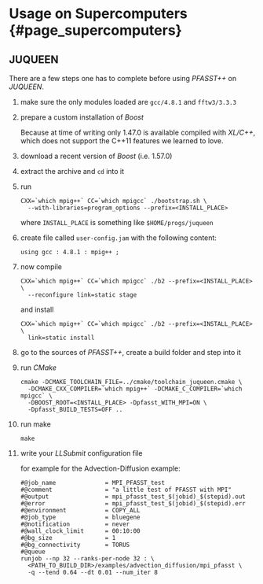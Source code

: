 # Usage on Supercomputers                                                     {#page_supercomputers}

## JUQUEEN

There are a few steps one has to complete before using _PFASST++_ on _JUQUEEN_.

1. make sure the only modules loaded are `gcc/4.8.1` and `fftw3/3.3.3`

2. prepare a custom installation of _Boost_

   Because at time of writing only 1.47.0 is available compiled with _XL/C++_, which does not
   support the C++11 features we learned to love.

  1. download a recent version of _Boost_ (i.e. 1.57.0)

  2. extract the archive and `cd` into it

  3. run 

         CXX=`which mpig++` CC=`which mpigcc` ./bootstrap.sh \
           --with-libraries=program_options --prefix=<INSTALL_PLACE>

     where `INSTALL_PLACE` is something like `$HOME/progs/juqueen`

  4. create file called `user-config.jam` with the following content:

         using gcc : 4.8.1 : mpig++ ;

  5. now compile

         CXX=`which mpig++` CC=`which mpigcc` ./b2 --prefix=<INSTALL_PLACE> \
           --reconfigure link=static stage

     and install

         CXX=`which mpig++` CC=`which mpigcc` ./b2 --prefix=<INSTALL_PLACE> \
           link=static install

3. go to the sources of _PFASST++_, create a build folder and step into it

4. run _CMake_

       cmake -DCMAKE_TOOLCHAIN_FILE=../cmake/toolchain_juqueen.cmake \
         -DCMAKE_CXX_COMPILER=`which mpig++` -DCMAKE_C_COMPILER=`which mpigcc` \
         -DBOOST_ROOT=<INSTALL_PLACE> -Dpfasst_WITH_MPI=ON \
         -Dpfasst_BUILD_TESTS=OFF ..

5. run make

       make

6. write your _LLSubmit_ configuration file

   for example for the Advection-Diffusion example:

       #@job_name              = MPI_PFASST_test
       #@comment               = "a little test of PFASST with MPI"
       #@output                = mpi_pfasst_test_$(jobid)_$(stepid).out
       #@error                 = mpi_pfasst_test_$(jobid)_$(stepid).err
       #@environment           = COPY_ALL
       #@job_type              = bluegene
       #@notification          = never
       #@wall_clock_limit      = 00:10:00
       #@bg_size               = 1
       #@bg_connectivity       = TORUS
       #@queue
       runjob --np 32 --ranks-per-node 32 : \
         <PATH_TO_BUILD_DIR>/examples/advection_diffusion/mpi_pfasst \
         -q --tend 0.64 --dt 0.01 --num_iter 8
